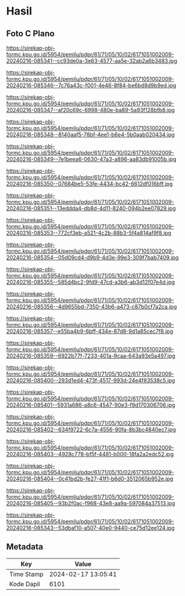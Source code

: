 # Hasil

## Foto C Plano

https://sirekap-obj-formc.kpu.go.id/5954/pemilu/pdpr/61/71/05/10/02/6171051002009-20240216-085341--cc93de0a-3e63-4577-aa5e-32ab2a6b3483.jpg

https://sirekap-obj-formc.kpu.go.id/5954/pemilu/pdpr/61/71/05/10/02/6171051002009-20240216-085346--7c76a43c-f001-4e46-8f84-be6bd8d9b9ed.jpg

https://sirekap-obj-formc.kpu.go.id/5954/pemilu/pdpr/61/71/05/10/02/6171051002009-20240216-085347--af20c69c-6998-480e-ba89-5a93f128bfb8.jpg

https://sirekap-obj-formc.kpu.go.id/5954/pemilu/pdpr/61/71/05/10/02/6171051002009-20240216-085348--8140aaf5-78bf-4ee1-b6e4-5b0aab020434.jpg

https://sirekap-obj-formc.kpu.go.id/5954/pemilu/pdpr/61/71/05/10/02/6171051002009-20240216-085349--7e1beea6-0630-47a3-a896-aa83db91005b.jpg

https://sirekap-obj-formc.kpu.go.id/5954/pemilu/pdpr/61/71/05/10/02/6171051002009-20240216-085350--07684be5-53fe-4434-bc42-6612df016bff.jpg

https://sirekap-obj-formc.kpu.go.id/5954/pemilu/pdpr/61/71/05/10/02/6171051002009-20240216-085351--13eddda4-db8d-4d11-8240-094b2ee07829.jpg

https://sirekap-obj-formc.kpu.go.id/5954/pemilu/pdpr/61/71/05/10/02/6171051002009-20240216-085353--772cf3eb-a521-4c2b-88b3-5f4a814af9f8.jpg

https://sirekap-obj-formc.kpu.go.id/5954/pemilu/pdpr/61/71/05/10/02/6171051002009-20240216-085354--05d09cd4-d9b9-4d3e-99e3-309f7bab7409.jpg

https://sirekap-obj-formc.kpu.go.id/5954/pemilu/pdpr/61/71/05/10/02/6171051002009-20240216-085355--585d4bc2-9fd9-47cd-a3b6-ab3d12f07e4d.jpg

https://sirekap-obj-formc.kpu.go.id/5954/pemilu/pdpr/61/71/05/10/02/6171051002009-20240216-085356--4d9655bd-7350-43b6-a473-c87b0cf7a2ca.jpg

https://sirekap-obj-formc.kpu.go.id/5954/pemilu/pdpr/61/71/05/10/02/6171051002009-20240216-085357--e55ba4b9-6bff-434e-87d8-9d1a85cec7f8.jpg

https://sirekap-obj-formc.kpu.go.id/5954/pemilu/pdpr/61/71/05/10/02/6171051002009-20240216-085359--6922b77f-7233-401a-9caa-643a93e5a497.jpg

https://sirekap-obj-formc.kpu.go.id/5954/pemilu/pdpr/61/71/05/10/02/6171051002009-20240216-085400--293d1ed4-473f-4517-993d-24e4f83538c5.jpg

https://sirekap-obj-formc.kpu.go.id/5954/pemilu/pdpr/61/71/05/10/02/6171051002009-20240216-085401--5931a686-a8c6-4547-90e3-f9d170306706.jpg

https://sirekap-obj-formc.kpu.go.id/5954/pemilu/pdpr/61/71/05/10/02/6171051002009-20240216-085402--634f9722-6c7a-4556-90fa-8b3bc4840ec7.jpg

https://sirekap-obj-formc.kpu.go.id/5954/pemilu/pdpr/61/71/05/10/02/6171051002009-20240216-085403--4928c778-bf5f-4481-b000-18fa2a2edc52.jpg

https://sirekap-obj-formc.kpu.go.id/5954/pemilu/pdpr/61/71/05/10/02/6171051002009-20240216-085404--0c41bd2b-fe27-41f1-b6d0-3512065b952e.jpg

https://sirekap-obj-formc.kpu.go.id/5954/pemilu/pdpr/61/71/05/10/02/6171051002009-20240216-085405--93b2f0ac-f968-43e8-aa9a-597084a37513.jpg

https://sirekap-obj-formc.kpu.go.id/5954/pemilu/pdpr/61/71/05/10/02/6171051002009-20240216-085343--53dbaf10-a507-40e0-9440-ce75d12ee124.jpg


## Metadata

| Key        | Value               |
| ---------- | ------------------- |
| Time Stamp | 2024-02-17 13:05:41 |
| Kode Dapil | 6101                |



